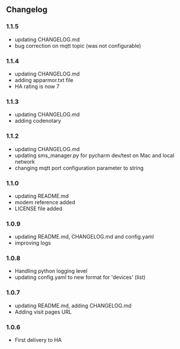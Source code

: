 ## Changelog

### 1.1.5
- updating CHANGELOG.md
- bug correction on mqtt topic (was not configurable)

### 1.1.4

- updating CHANGELOG.md
- adding apparmor.txt file
- HA rating is now 7

### 1.1.3

- updating CHANGELOG.md
- adding codenotary

### 1.1.2

- updating CHANGELOG.md
- updating sms_manager.py for pycharm dev/test on Mac and local network
- changing mqtt port configuration parameter to string

### 1.1.0

- updating README.md
- modem reference added
- LICENSE file added

### 1.0.9

- updating README.md, CHANGELOG.md and config.yaml
- improving logs

### 1.0.8

- Handling python logging level 
- updating config.yaml to new format for 'devices' (list)

### 1.0.7

- updating README.md, adding CHANGELOG.md
- Adding visit pages URL

### 1.0.6

- First delivery to HA

